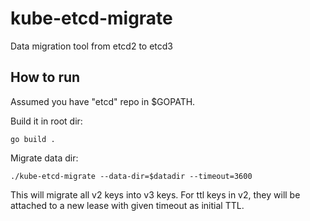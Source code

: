 # kube-etcd-migrate
Data migration tool from etcd2 to etcd3


## How to run

Assumed you have "etcd" repo in $GOPATH.

Build it in root dir:
```
go build .
```

Migrate data dir:
```
./kube-etcd-migrate --data-dir=$datadir --timeout=3600
```
This will migrate all v2 keys into v3 keys.
For ttl keys in v2, they will be attached to a new lease with given timeout as initial TTL.